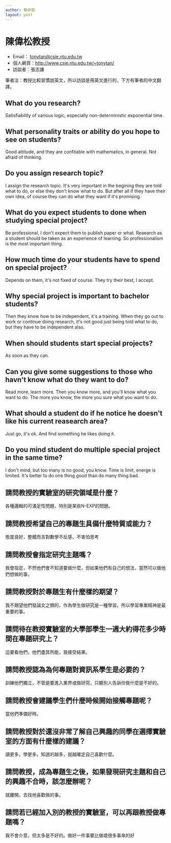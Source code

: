 ```yaml
---
author: 蔡仲恩
layout: post
---
```


#  陳偉松教授
- Email： tonytan@csie.ntu.edu.tw
- 個人網頁：<http://www.csie.ntu.edu.tw/~tonytan/>
- 訪談者：張志謙

筆者注：教授比較習慣說英文，所以訪談是用英文進行的，下方有筆者的中文翻譯。

## What do you research?
Satisfiability of various logic, especially non-deterministic exponential time.

## What personality traits or ability do you hope to see on students?
Good attitude, and they are confitable with mathematics, in general. Not afraid of thinking.

## Do you assign research topic?
I assign the research topic. It's very important in the begining they are told what to do, or else they don't know what to do. But after all if they have their own idea, of course they can do what they want if it's promising.

## What do you expect students to done when studying special project?
Be professional, I don't expect them to publish paper or what. Reaearch as a student should be taken as an experience of learning. So professionalism is the most important thing.

## How much time do your students have to spend on special project?
Depends on them, it's not fixed of course. They try their best, I accept.

## Why special project is important to bachelor students?
Then they know how to be independent, it's a training. When they go out to work or continue doing research, it's not good just being told what to do, but they have to be independent also.

## When should students start special projects?
As soon as they can.

## Can you give some suggestions to those who havn't know what do they want to do?
Read more, learn more. Then you know more, and you'll know what you want to do. The more you know, the more you sure what you want to do.

## What should a student do if he notice he doesn't like his current reasearch area?
Just go, it's ok. And find something he likes doing it.

## Do you mind student do multiple special project in the same time?
I don't mind, but too many is no good, you know. Time is limit, energe is limited. It's better to do one thing good than do many thing bad.

## 請問教授的實驗室的研究領域是什麼？
各種邏輯的可滿足性問題，特別是某些N-EXP的問題。

## 請問教授希望自己的專題生具備什麼特質或能力？
態度良好，整體而言對數學不反感，不害怕思考

## 請問教授會指定研究主題嗎？
我會指定，不然他們會不知道要做什麼，但如果他們有自己的想法，當然可以做他們想做的事。

## 請問教授對於專題生有什麼樣的期望？
我不期望他們發論文之類的，作為學生做研究是一種學習。所以學習專業精神是最重要的事。

## 請問待在教授實驗室的大學部學生一週大約得花多少時間在專題研究上？
這要看他們，他們盡其所能，我接受結果。

## 請問教授認為為何專題對資訊系學生是必要的？
訓練他們獨立，不管是要進入業界或做研究，只聽別人告訴你做什麼是不好的。

## 請問教授會建議學生們什麼時候開始接觸專題呢？
當他們準備好時。

## 請問教授對於還沒非常了解自己興趣的同學在選擇實驗室的方面有什麼樣的建議？
讀更多，學更多。知道的越多，就越確定自己喜歡什麼。

## 請問教授，成為專題生之後，如果發現研究主題和自己的興趣不合時，該怎麼辦呢？
就離開，去找他喜歡做的事。

## 請問若已經加入別的教授的實驗室，可以再跟教授做專題嗎？
我不會介意，但太多是不好的。做好一件事要比做壞很多事來的好
